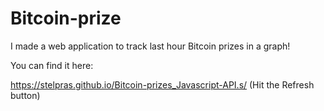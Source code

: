 # Bitcoin-prize
I made a web application to track last hour Bitcoin prizes in a graph!

You can find it here:

https://stelpras.github.io/Bitcoin-prizes_Javascript-API.s/
(Hit the Refresh button)
